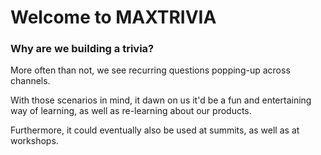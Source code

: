 # Welcome to MAXTRIVIA

### Why are we building a trivia?

More often than not, we see recurring questions popping-up across channels.

With those scenarios in mind, it dawn on us it'd be a fun and entertaining way of learning, as well as re-learning about our products.

Furthermore, it could eventually also be used at summits, as well as at workshops.
